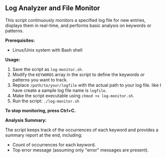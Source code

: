 ## Log Analyzer and File Monitor

This script continuously monitors a specified log file for new entries, displays them in real-time, and performs basic analysis on keywords or patterns.

**Prerequisites:**

* Linux/Unix system with Bash shell

**Usage:**

1. Save the script as `log-monitor.sh`.
2. Modify the `KEYWORDS` array in the script to define the keywords or patterns you want to track.
3. Replace `/path/to/your/logfile` with the actual path to your log file. like I have create a sample log file name is `logfile`.
4. Make the script executable using `chmod +x log-monitor.sh`.
5. Run the script: `./log-monitor.sh`

**To stop monitoring, press Ctrl+C.**

**Analysis Summary:**

The script keeps track of the occurrences of each keyword and provides a summary report at the end, including:

* Count of occurrences for each keyword.
* Top error message (assuming only "error" messages are present).
